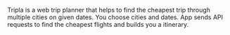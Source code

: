 Tripla is a web trip planner that helps to find the cheapest trip through multiple cities on given dates. 
You choose cities and dates. App sends API requests to find the cheapest flights and builds you a itinerary.

